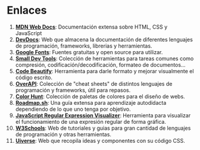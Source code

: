 # Enlaces

1. [__MDN Web Docs__](https://developer.mozilla.org/es/): Documentación extensa sobre HTML, CSS y JavaScript
2. [__DevDocs__](https://devdocs.io/): Web que almacena la documentación de diferentes lenguajes de programación, frameworks, librerias y herramientas.
3. [__Google Fonts__](https://fonts.google.com/): Fuentes gratuitas y open source para utilizar.
4. [__Small Dev Tools__](https://smalldev.tools/): Colección de herramientas para tareas comunes como compresión, codificación/decodificación, formateo de documentos...
5. [__Code Beautify__](https://codebeautify.org/): Herramienta para darle formato y mejorar visualmente el código escrito.
6. [__OverAPI__](https://overapi.com/): Colección de "cheat sheets" de distintos lenguajes de programación y frameworks, útil para repasos.
7. [__Color Hunt__](https://colorhunt.co/): Colección de paletas de colores para el diseño de webs.
8. [__Roadmap.sh__](https://roadmap.sh/): Una guía extensa para aprendizaje autodidacta dependiendo de lo que uno tenga por objetivo.
9. [__JavaScript Regular Expression Visualizer__](https://jex.im/regulex/#!flags=&re=%5E(a%7Cb)*%3F%24): Herramienta para visualizar el funcionamiento de una expresión regular de forma gráfica.
10. [__W3Schools__](https://www.w3schools.com/): Web de tutoriales y guias para gran cantidad de lenguajes de programación y otras herramientas.
11. [__Uiverse__](https://uiverse.io/): Web que recopila ideas y componentes con su código CSS.